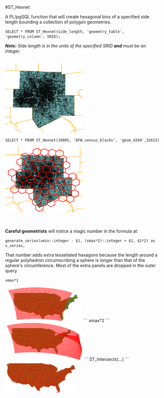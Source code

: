 #ST_Hexnet

A PL/pgSQL function that will create hexagonal bins of a specified side length bounding a collection of polygon geometries.

```PostgreSQL
SELECT * FROM ST_Hexnet(side_length, 'geometry_table', 'geometry_column', SRID);
```

_**Note:** Side length is in the units of the specified SRID **and** must be an integer._

<br>

<img src="https://raw.githubusercontent.com/DallasMorningNews/hexnet/master/examples/dallas.png" width="350px" style="max-width:50%;">

```PostgreSQL
SELECT * FROM ST_Hexnet(10805, 'DFW_census_blocks', 'geom_4269',32613)
```

<img src="https://raw.githubusercontent.com/DallasMorningNews/hexnet/master/examples/dallas_hex.png" width="350px" style="max-width:50%;">

<br><br>__Careful geometrists__ will notice a magic number in the formula at:
```
generate_series(xmin::integer - $1, (xmax*2)::integer + $1, $1*2) as x_series,
```
That number adds extra tessellated hexagons because the length around a regular polyhedron circumscribing a sphere is longer than that of the sphere's circumference. Most of the extra panels are dropped in the outer query.
```
xmax*1
```
<img src="https://raw.githubusercontent.com/DallasMorningNews/hexnet/master/examples/usa_1x.png" width="250px" style="max-width:50%;">
```
xmax*2
```
<img src="https://raw.githubusercontent.com/DallasMorningNews/hexnet/master/examples/usa_2x.png" width="270px" style="max-width:50%;">
```
ST_Intersects(...)
```
<img src="https://raw.githubusercontent.com/DallasMorningNews/hexnet/master/examples/usa.png" width="230px" style="max-width:50%;">
